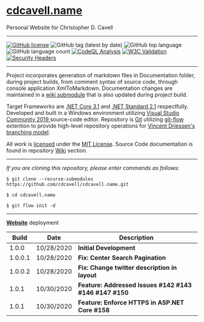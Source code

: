 # [cdcavell.name](https://cdcavell.name)
Personal Website for Christopher D. Cavell
<hr />

[![GitHub license](https://img.shields.io/github/license/cdcavell/cdcavell.name)](https://github.com/cdcavell/cdcavell.name/blob/master/LICENSE)
![GitHub tag (latest by date)](https://img.shields.io/github/v/tag/cdcavell/cdcavell.name)
![GitHub top language](https://img.shields.io/github/languages/top/cdcavell/cdcavell.name)
![GitHub language count](https://img.shields.io/github/languages/count/cdcavell/cdcavell.name)
[![CodeQL Analysis](https://github.com/cdcavell/cdcavell.name/workflows/CodeQL%20Analysis/badge.svg)](https://github.com/cdcavell/cdcavell.name/actions?query=workflow%3A%22CodeQL+Analysis%22)
[![W3C Validation](https://img.shields.io/w3c-validation/default?targetUrl=https%3A%2F%2Fcdcavell.name)](https://validator.nu/?doc=https%3A%2F%2Fcdcavell.name)
[![Security Headers](https://img.shields.io/security-headers?url=https%3A%2F%2Fcdcavell.name)](https://securityheaders.com/?q=https%3A%2F%2Fcdcavell.name)

<hr />

Project incorporates generation of markdown files in Documentation folder, during project builds, from comment syntax of source code, through console application XmlToMarkdown. Documentation changes are maintained in a [wiki submodule](https://brendancleary.com/2013/03/08/including-a-github-wiki-in-a-repository-as-a-submodule/) that is also updated during project build.

Target Frameworks are [.NET Core 3.1](https://dotnet.microsoft.com/download/dotnet-core/3.1) and [.NET Standard 2.1](https://docs.microsoft.com/en-us/dotnet/standard/net-standard) respectfully. Developed and built in a Windows environment utilizing [Visual Studio Community 2019 ](https://visualstudio.microsoft.com/vs/) source-code editor. Repository is [Git](https://git-scm.com/) utilizing [git-flow](https://danielkummer.github.io/git-flow-cheatsheet/) extention to provide high-level repository operations for [Vincent Driessen's branching model](https://nvie.com/posts/a-successful-git-branching-model/).

All work is [licensed](https://github.com/cdcavell/cdcavell.name/blob/master/LICENSE) under the [MIT License](https://opensource.org/licenses/MIT). Source Code documentation is found in repository [Wiki](https://github.com/cdcavell/cdcavell.name/wiki) section.

<hr />

_If you are cloning this repository, please enter commands as follows:_

```
$ git clone --recurse-submodules https://github.com/cdcavell/cdcavell.name.git

$ cd cdcavell.name

$ git flow init -d
```

<hr />



[__Website__](https://cdcavell.name) deployment 

| Build | Date | Description |
|-------|------|-------------|
| 1.0.0 | 10/28/2020 | __Initial Development__ |
| 1.0.0.1 | 10/28/2020 | __Fix: Center Search Pagination__ |
| 1.0.0.2 | 10/28/2020 | __Fix: Change twitter description in layout__ |
| 1.0.1 | 10/30/2020 | __Feature: Addressed Issues #142 #143 #146 #147 #150__
| 1.0.1 | 10/30/2020 | __Feature: Enforce HTTPS in ASP.NET Core #158__
